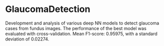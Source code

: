 # GlaucomaDetection
Development and analysis of various deep NN models to detect glaucoma cases from fundus images. The performance of the best model was evaluated with cross-validation. Mean F1-score: 0.95975, with a standard deviation of 0.02274.

